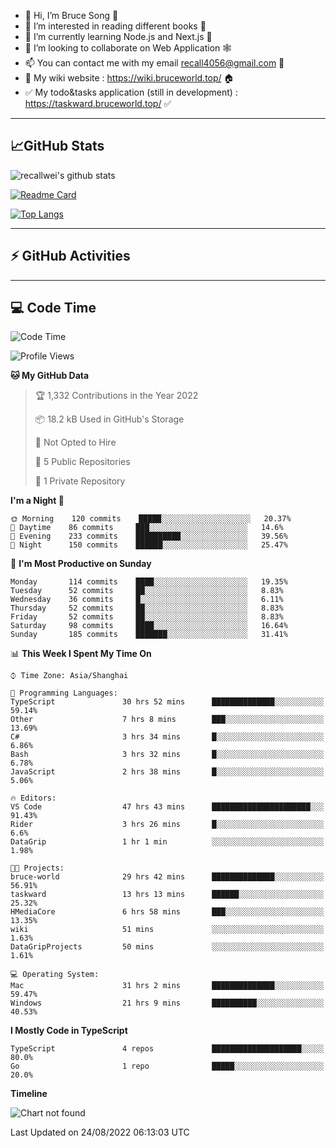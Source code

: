 - 👋 Hi, I’m Bruce Song 🦁️
- 👀 I’m interested in reading different books 📖
- 🌱 I’m currently learning Node.js and Next.js 🚀
- 💞️ I’m looking to collaborate on Web Application 🕸️
- 📫 You can contact me with my email recall4056@gmail.com 📮
- 📖 My wiki website : https://wiki.bruceworld.top/ 🏠
- ✅ My todo&tasks application (still in development) : https://taskward.bruceworld.top/ ✅

---

## 📈GitHub Stats

![recallwei's github stats](https://github-readme-stats.vercel.app/api?username=recallwei&show_icons=true&theme=dracula&count_private=true&include_all_commits)

<!---
repository 卡片
--->

[![Readme Card](https://github-readme-stats.vercel.app/api/pin/?username=recallwei&repo=recallwei&theme=dracula)](https://github.com/recallwei/daily)

<!---
repository 常用语言 layout=compact（紧凑布局）
--->

[![Top Langs](https://github-readme-stats.vercel.app/api/top-langs/?username=recallwei&layout=compact&theme=dracula)](https://github.com/recallwei/daily)

---

## ⚡️ GitHub Activities

<!--START_SECTION:activity-->

<!--END_SECTION:activity-->

---

## 💻 Code Time

<!--START_SECTION:waka-->
![Code Time](http://img.shields.io/badge/Code%20Time-2%2C016%20hrs%2053%20mins-blue)

![Profile Views](http://img.shields.io/badge/Profile%20Views-6-blue)

**🐱 My GitHub Data** 

> 🏆 1,332 Contributions in the Year 2022
 > 
> 📦 18.2 kB Used in GitHub's Storage 
 > 
> 🚫 Not Opted to Hire
 > 
> 📜 5 Public Repositories 
 > 
> 🔑 1 Private Repository 
 > 
**I'm a Night 🦉** 

```text
🌞 Morning    120 commits    █████░░░░░░░░░░░░░░░░░░░░   20.37% 
🌆 Daytime    86 commits     ███░░░░░░░░░░░░░░░░░░░░░░   14.6% 
🌃 Evening    233 commits    ██████████░░░░░░░░░░░░░░░   39.56% 
🌙 Night      150 commits    ██████░░░░░░░░░░░░░░░░░░░   25.47%

```
📅 **I'm Most Productive on Sunday** 

```text
Monday       114 commits    ████░░░░░░░░░░░░░░░░░░░░░   19.35% 
Tuesday      52 commits     ██░░░░░░░░░░░░░░░░░░░░░░░   8.83% 
Wednesday    36 commits     █░░░░░░░░░░░░░░░░░░░░░░░░   6.11% 
Thursday     52 commits     ██░░░░░░░░░░░░░░░░░░░░░░░   8.83% 
Friday       52 commits     ██░░░░░░░░░░░░░░░░░░░░░░░   8.83% 
Saturday     98 commits     ████░░░░░░░░░░░░░░░░░░░░░   16.64% 
Sunday       185 commits    ███████░░░░░░░░░░░░░░░░░░   31.41%

```


📊 **This Week I Spent My Time On** 

```text
⌚︎ Time Zone: Asia/Shanghai

💬 Programming Languages: 
TypeScript               30 hrs 52 mins      ██████████████░░░░░░░░░░░   59.14% 
Other                    7 hrs 8 mins        ███░░░░░░░░░░░░░░░░░░░░░░   13.69% 
C#                       3 hrs 34 mins       █░░░░░░░░░░░░░░░░░░░░░░░░   6.86% 
Bash                     3 hrs 32 mins       █░░░░░░░░░░░░░░░░░░░░░░░░   6.78% 
JavaScript               2 hrs 38 mins       █░░░░░░░░░░░░░░░░░░░░░░░░   5.06%

🔥 Editors: 
VS Code                  47 hrs 43 mins      ██████████████████████░░░   91.43% 
Rider                    3 hrs 26 mins       █░░░░░░░░░░░░░░░░░░░░░░░░   6.6% 
DataGrip                 1 hr 1 min          ░░░░░░░░░░░░░░░░░░░░░░░░░   1.98%

🐱‍💻 Projects: 
bruce-world              29 hrs 42 mins      ██████████████░░░░░░░░░░░   56.91% 
taskward                 13 hrs 13 mins      ██████░░░░░░░░░░░░░░░░░░░   25.32% 
HMediaCore               6 hrs 58 mins       ███░░░░░░░░░░░░░░░░░░░░░░   13.35% 
wiki                     51 mins             ░░░░░░░░░░░░░░░░░░░░░░░░░   1.63% 
DataGripProjects         50 mins             ░░░░░░░░░░░░░░░░░░░░░░░░░   1.61%

💻 Operating System: 
Mac                      31 hrs 2 mins       ██████████████░░░░░░░░░░░   59.47% 
Windows                  21 hrs 9 mins       ██████████░░░░░░░░░░░░░░░   40.53%

```

**I Mostly Code in TypeScript** 

```text
TypeScript               4 repos             ████████████████████░░░░░   80.0% 
Go                       1 repo              █████░░░░░░░░░░░░░░░░░░░░   20.0%

```


**Timeline**

![Chart not found](https://raw.githubusercontent.com/recallwei/recallwei/main/charts/bar_graph.png) 


 Last Updated on 24/08/2022 06:13:03 UTC
<!--END_SECTION:waka-->
<!---
recallwei/recallwei is a ✨ special ✨ repository because its `README.md` (this file) appears on your GitHub profile.
You can click the Preview link to take a look at your changes.
--->
